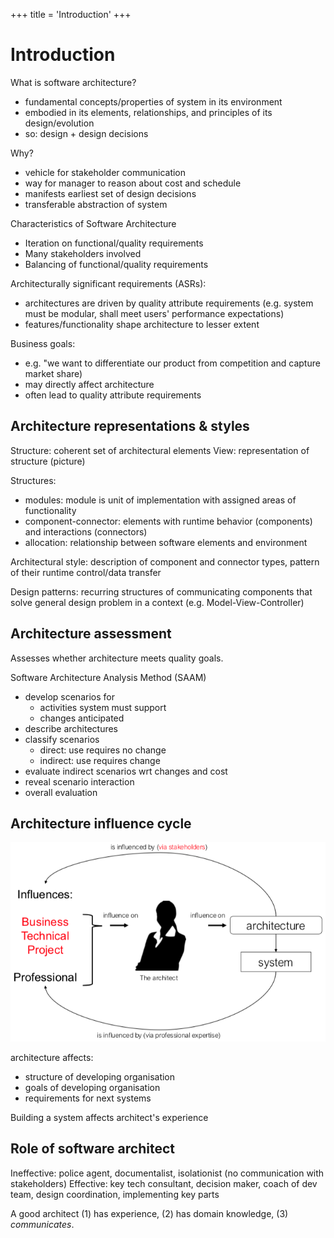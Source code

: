 +++
title = 'Introduction'
+++

# Introduction
What is software architecture?
- fundamental concepts/properties of system in its environment
- embodied in its elements, relationships, and principles of its design/evolution
- so: design + design decisions

Why?
- vehicle for stakeholder communication
- way for manager to reason about cost and schedule
- manifests earliest set of design decisions
- transferable abstraction of system

Characteristics of Software Architecture
- Iteration on functional/quality requirements
- Many stakeholders involved
- Balancing of functional/quality requirements

Architecturally significant requirements (ASRs):
- architectures are driven by quality attribute requirements (e.g. system must be modular, shall meet users' performance expectations)
- features/functionality shape architecture to lesser extent

Business goals:
- e.g. "we want to differentiate our product from competition and capture market share)
- may directly affect architecture
- often lead to quality attribute requirements

## Architecture representations & styles
Structure: coherent set of architectural elements
View: representation of structure (picture)

Structures:
- modules: module is unit of implementation with assigned areas of functionality
- component-connector: elements with runtime behavior (components) and interactions (connectors)
- allocation: relationship between software elements and environment

Architectural style: description of component and connector types, pattern of their runtime control/data transfer

Design patterns: recurring structures of communicating components that solve general design problem in a context (e.g. Model-View-Controller)

## Architecture assessment
Assesses whether architecture meets quality goals.

Software Architecture Analysis Method (SAAM)

* develop scenarios for
    - activities system must support
    - changes anticipated
* describe architectures
* classify scenarios
    - direct: use requires no change
    - indirect: use requires change
* evaluate indirect scenarios wrt changes and cost
* reveal scenario interaction
* overall evaluation

## Architecture influence cycle

![Architecture influence cycle](b785f7ab5a684a5cb9e6654d71fd00de.png)

architecture affects:
- structure of developing organisation
- goals of developing organisation
- requirements for next systems

Building a system affects architect's experience

## Role of software architect
Ineffective: police agent, documentalist, isolationist (no communication with stakeholders)
Effective: key tech consultant, decision maker, coach of dev team, design coordination, implementing key parts

A good architect (1) has experience, (2) has domain knowledge, (3) _communicates_.
